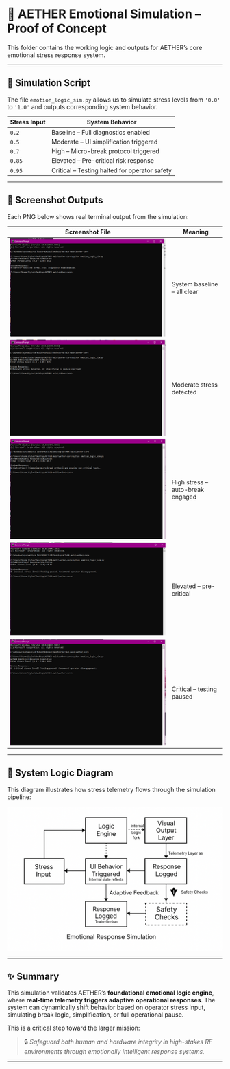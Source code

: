 # 🧠 AETHER Emotional Simulation – Proof of Concept

This folder contains the working logic and outputs for AETHER’s core emotional stress response system.

---

## 🧪 Simulation Script

The file `emotion_logic_sim.py` allows us to simulate stress levels from `'0.0'` to `'1.0'` and outputs corresponding system behavior.

| Stress Input | System Behavior |
|--------------|------------------|
| `0.2`        | Baseline – Full diagnostics enabled |
| `0.5`        | Moderate – UI simplification triggered |
| `0.7`        | High – Micro-break protocol triggered |
| `0.85`       | Elevated – Pre-critical risk response |
| `0.95`       | Critical – Testing halted for operator safety |

---

## 📸 Screenshot Outputs

Each PNG below shows real terminal output from the simulation:

| Screenshot File | Meaning |
|-----------------|---------|
| ![0.2](media/POC%20-%20Similation%20-%200.2.png) | System baseline – all clear |
| ![0.5](media/POC%20-%20Similation%20-%200.5.png) | Moderate stress detected |
| ![0.7](media/POC%20-%20Similation%20-%200.7.png) | High stress – auto-break engaged |
| ![0.85](media/POC%20-%20Similation%20-%200.85.png) | Elevated – pre-critical |
| ![0.95](media/POC%20-%20Similation%20-%200.95.png) | Critical – testing paused |

---

## 🧩 System Logic Diagram

This diagram illustrates how stress telemetry flows through the simulation pipeline:

![System Logic Diagram](media/AETHER-logic_flow_diagram.png)

---

## ✨ Summary

This simulation validates AETHER’s **foundational emotional logic engine**, where **real-time telemetry triggers adaptive operational responses**. The system can dynamically shift behavior based on operator stress input, simulating break logic, simplification, or full operational pause.

This is a critical step toward the larger mission:

> 🔒 *Safeguard both human and hardware integrity in high-stakes RF environments through emotionally intelligent response systems.*

---

